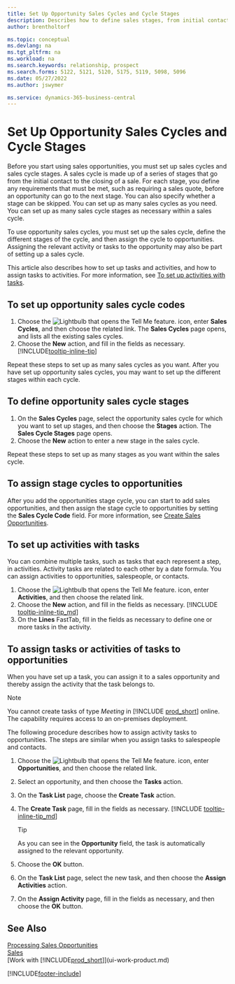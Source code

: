 ```yaml
---
title: Set Up Opportunity Sales Cycles and Cycle Stages
description: Describes how to define sales stages, from initial contact to closing, to create a sales cycle and assign it to opportunities in Business Central.
author: brentholtorf

ms.topic: conceptual
ms.devlang: na
ms.tgt_pltfrm: na
ms.workload: na
ms.search.keywords: relationship, prospect
ms.search.forms: 5122, 5121, 5120, 5175, 5119, 5098, 5096
ms.date: 05/27/2022
ms.author: jswymer

ms.service: dynamics-365-business-central
---
```

# Set Up Opportunity Sales Cycles and Cycle Stages

Before you start using sales opportunities, you must set up sales cycles and sales cycle stages. A sales cycle is made up of a series of stages that go from the initial contact to the closing of a sale. For each stage, you define any requirements that must be met, such as requiring a sales quote, before an opportunity can go to the next stage. You can also specify whether a stage can be skipped. You can set up as many sales cycles as you need. You can set up as many sales cycle stages as necessary within a sales cycle.

To use opportunity sales cycles, you must set up the sales cycle, define the different stages of the cycle, and then assign the cycle to opportunities. Assigning the relevant activity or tasks to the opportunity may also be part of setting up a sales cycle.

This article also describes how to set up tasks and activities, and how to assign tasks to activities. For more information, see [To set up activities with tasks](marketing-how-setup-opportunity-sales-cycles-stages.md#to-set-up-activities-with-tasks).

## To set up opportunity sales cycle codes

1. Choose the ![Lightbulb that opens the Tell Me feature.](media/ui-search/search_small.png "Tell me what you want to do") icon, enter **Sales Cycles**, and then choose the related link. The **Sales Cycles** page opens, and lists all the existing sales cycles.
2. Choose the **New** action, and fill in the fields as necessary. [!INCLUDE[tooltip-inline-tip](includes/tooltip-inline-tip_md.md)]

Repeat these steps to set up as many sales cycles as you want. After you have set up opportunity sales cycles, you may want to set up the different stages within each cycle.

## To define opportunity sales cycle stages

1. On the **Sales Cycles** page, select the opportunity sales cycle for which you want to set up stages, and then choose the **Stages** action. The **Sales Cycle Stages** page opens.
2. Choose the **New** action to enter a new stage in the sales cycle.

Repeat these steps to set up as many stages as you want within the sales cycle.

## To assign stage cycles to opportunities

After you add the opportunities stage cycle, you can start to add sales opportunities, and then assign the stage cycle to opportunities by setting the **Sales Cycle Code** field. For more information, see [Create Sales Opportunities](marketing-how-create-opportunities.md).

## To set up activities with tasks

You can combine multiple tasks, such as tasks that each represent a step, in activities. Activity tasks are related to each other by a date formula. You can assign activities to opportunities, salespeople, or contacts.

1. Choose the ![Lightbulb that opens the Tell Me feature.](media/ui-search/search_small.png "Tell me what you want to do") icon, enter **Activities**, and then choose the related link.
2. Choose the **New** action, and fill in the fields as necessary. [!INCLUDE [tooltip-inline-tip_md](includes/tooltip-inline-tip_md.md)]
3. On the **Lines** FastTab, fill in the fields as necessary to define one or more tasks in the activity.

## To assign tasks or activities of tasks to opportunities

When you have set up a task, you can assign it to a sales opportunity and thereby assign the activity that the task belongs to.

> [!NOTE]
> You cannot create tasks of type *Meeting* in [!INCLUDE [prod_short](includes/prod_short.md)] online. The capability requires access to an on-premises deployment.

The following procedure describes how to assign activity tasks to opportunities. The steps are similar when you assign tasks to salespeople and contacts.

1. Choose the ![Lightbulb that opens the Tell Me feature.](media/ui-search/search_small.png "Tell me what you want to do") icon, enter **Opportunities**, and then choose the related link.
2. Select an opportunity, and then choose the **Tasks** action.
3. On the **Task List** page, choose the **Create Task** action.
4. The **Create Task** page, fill in the fields as necessary. [!INCLUDE [tooltip-inline-tip_md](includes/tooltip-inline-tip_md.md)]

    > [!TIP]
    > As you can see in the **Opportunity** field, the task is automatically assigned to the relevant opportunity.
5. Choose the **OK** button.
6. On the **Task List** page, select the new task, and then choose the **Assign Activities** action.
7. On the **Assign Activity** page, fill in the fields as necessary, and then choose the **OK** button.

## See Also

[Processing Sales Opportunities](marketing-processing-sales-opportunities.md)  
[Sales](sales-manage-sales.md)  
[Work with [!INCLUDE[prod_short](includes/prod_short.md)]](ui-work-product.md)


[!INCLUDE[footer-include](includes/footer-banner.md)]